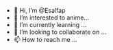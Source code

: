 - 👋 Hi, I’m @Esalfap
- 👀 I’m interested to anime...
- 🌱 I’m currently learning ...
- 💞️ I’m looking to collaborate on ...
- 📫 How to reach me ...

<!---
Esalfap/Esalfap is a ✨ special ✨ repository because its `README.md` (this file) appears on your GitHub profile.
You can click the Preview link to take a look at your changes.
--->
